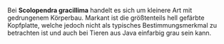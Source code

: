 Bei **Scolopendra gracillima** handelt es sich um kleinere Art mit gedrungenem Körperbau. Markant ist die größtenteils hell gefärbte Kopfplatte, welche jedoch nicht als typisches Bestimmungsmerkmal zu betrachten ist und auch bei Tieren aus Java einfarbig grau sein kann.

